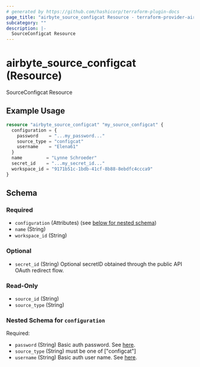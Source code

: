 ```yaml
---
# generated by https://github.com/hashicorp/terraform-plugin-docs
page_title: "airbyte_source_configcat Resource - terraform-provider-airbyte"
subcategory: ""
description: |-
  SourceConfigcat Resource
---
```


# airbyte_source_configcat (Resource)

SourceConfigcat Resource

## Example Usage

```terraform
resource "airbyte_source_configcat" "my_source_configcat" {
  configuration = {
    password    = "...my_password..."
    source_type = "configcat"
    username    = "Elena61"
  }
  name         = "Lynne Schroeder"
  secret_id    = "...my_secret_id..."
  workspace_id = "9171b51c-1bdb-41cf-8b88-8ebdfc4ccca9"
}
```

<!-- schema generated by tfplugindocs -->
## Schema

### Required

- `configuration` (Attributes) (see [below for nested schema](#nestedatt--configuration))
- `name` (String)
- `workspace_id` (String)

### Optional

- `secret_id` (String) Optional secretID obtained through the public API OAuth redirect flow.

### Read-Only

- `source_id` (String)
- `source_type` (String)

<a id="nestedatt--configuration"></a>
### Nested Schema for `configuration`

Required:

- `password` (String) Basic auth password. See <a href="https://api.configcat.com/docs/#section/Authentication">here</a>.
- `source_type` (String) must be one of ["configcat"]
- `username` (String) Basic auth user name. See <a href="https://api.configcat.com/docs/#section/Authentication">here</a>.



